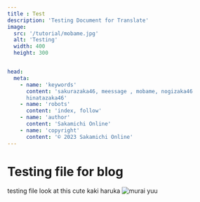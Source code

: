 ```yaml
---
title : Test
description: 'Testing Document for Translate'
image:
  src: '/tutorial/mobame.jpg'
  alt: 'Testing'
  width: 400
  height: 300


head:
  meta:
    - name: 'keywords'
      content: 'sakurazaka46, meessage , mobame, nogizaka46
      hinatazaka46'
    - name: 'robots'
      content: 'index, follow'
    - name: 'author'
      content: 'Sakamichi Online'
    - name: 'copyright'
      content: '© 2023 Sakamichi Online'
---
```


# Testing file for blog

testing file look at this cute kaki haruka
![murai yuu](https://vreovfluocylqbkhuatg.supabase.co/storage/v1/object/public/sakamichi/kaki%20cute.jpg)
